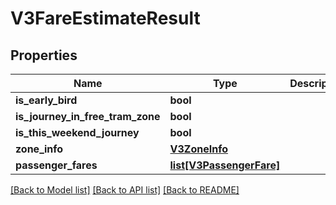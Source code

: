 # V3FareEstimateResult

## Properties
Name | Type | Description | Notes
------------ | ------------- | ------------- | -------------
**is_early_bird** | **bool** |  | [optional] 
**is_journey_in_free_tram_zone** | **bool** |  | [optional] 
**is_this_weekend_journey** | **bool** |  | [optional] 
**zone_info** | [**V3ZoneInfo**](V3ZoneInfo.md) |  | [optional] 
**passenger_fares** | [**list[V3PassengerFare]**](V3PassengerFare.md) |  | [optional] 

[[Back to Model list]](../README.md#documentation-for-models) [[Back to API list]](../README.md#documentation-for-api-endpoints) [[Back to README]](../README.md)


